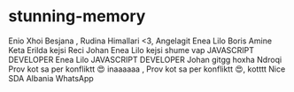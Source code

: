 # stunning-memory
Enio
Xhoi
Besjana
, Rudina Himallari <3, 
Angelagit
Enea Lilo
Boris
Amine Keta
Erilda
kejsi Reci
Johan
Enea Lilo
kejsi
shume vap
JAVASCRIPT DEVELOPER
Enea Lilo
JAVASCRIPT DEVELOPER
Johan
gitgg
hoxha
Ndroqi
Prov kot sa per konfliktt 😍
inaaaaaa
, Prov kot sa per konfliktt 😍,
kotttt
Nice
SDA Albania
WhatsApp
